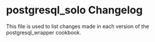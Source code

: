 postgresql_solo Changelog
============================

This file is used to list changes made in each version of the postgresql_wrapper cookbook.
